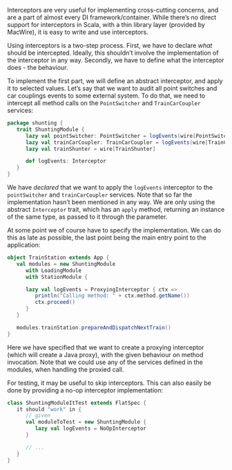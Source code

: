 
Interceptors are very useful for implementing cross-cutting concerns, and are a part of almost every DI framework/container. While there’s no direct support for interceptors in Scala, with a thin library layer (provided by MacWire), it is easy to write and use interceptors.

Using interceptors is a two-step process. First, we have to declare *what* should be intercepted. Ideally, this shouldn’t involve the implementation of the interceptor in any way. Secondly, we have to define what the interceptor does - the behaviour.

To implement the first part, we will define an abstract interceptor, and apply it to selected values. Let’s say that we want to audit all point switches and car couplings events to some external system. To do that, we need to intercept all method calls on the `PointSwitcher` and `TrainCarCoupler` services:

````scala
package shunting {
   trait ShuntingModule {
      lazy val pointSwitcher: PointSwitcher = logEvents(wire[PointSwitcher])
      lazy val trainCarCoupler: TrainCarCoupler = logEvents(wire[TrainCarCoupler])
      lazy val trainShunter = wire[TrainShunter] 

      def logEvents: Interceptor
   }
}
````

We have *declared* that we want to apply the `logEvents` interceptor to the `pointSwitcher` and `trainCarCoupler` services. Note that so far the implementation hasn’t been mentioned in any way. We are only using the abstract `Interceptor` trait, which has an `apply` method, returning an instance of the same type, as passed to it through the parameter.

At some point we of course have to specify the implementation. We can do this as late as possible, the last point being the main entry point to the application: 

````scala
object TrainStation extends App {
   val modules = new ShuntingModule
      with LoadingModule
      with StationModule {

      lazy val logEvents = ProxyingInterceptor { ctx =>
         println("Calling method: " + ctx.method.getName())
         ctx.proceed()
      }
   }

   modules.trainStation.prepareAndDispatchNextTrain()   
}   
````  

Here we have specified that we want to create a proxying interceptor (which will create a Java proxy), with the given behaviour on method invocation. Note that we could use any of the services defined in the modules, when handling the proxied call.

For testing, it may be useful to skip interceptors. This can also easily be done by providing a no-op interceptor implementation:

````scala
class ShuntingModuleItTest extends FlatSpec {
   it should "work" in {
      // given
      val moduleToTest = new ShuntingModule {
         lazy val logEvents = NoOpInterceptor
      }

      // ...
   }
} 
```` 